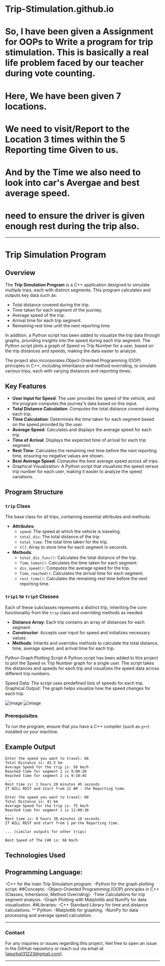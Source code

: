 # Trip-Stimulation.github.io
# So, I have been given a Assignment for OOPs to Write a program for trip stimulation. This is basically a real life problem faced by our teacher during vote counting.
# Here, We have been given 7 locations.
# We need to visit/Report to  the Location 3 times within the 5 Reporting time Given to us.
# And by the Time we also need to look into car's Avergae and best average speed.
# need to ensure the driver is given enough rest during the trip also.



---

# Trip Simulation Program

## Overview

The **Trip Simulation Program** is a C++ application designed to simulate multiple trips, each with distinct segments. This program calculates and outputs key data such as:
- Total distance covered during the trip.
- Time taken for each segment of the journey.
- Average speed of the trip.
- Arrival time for each trip segment.
- Remaining rest time until the next reporting time.

In addition, a Python script has been added to visualize the trip data through graphs, providing insights into the speed during each trip segment. The Python script plots a graph of Speed vs Trip Number for a user, based on the trip distances and speeds, making the data easier to analyze.

The project also incorporates Object-Oriented Programming (OOP) principles in C++, including inheritance and method overriding, to simulate various trips, each with varying distances and reporting times.


## Key Features

- **User Input for Speed**: The user provides the speed of the vehicle, and the program computes the journey's data based on this input.
- **Total Distance Calculation**: Computes the total distance covered during each trip.
- **Time Calculation**: Determines the time taken for each segment based on the speed provided by the user.
- **Average Speed**: Calculates and displays the average speed for each trip.
- **Time of Arrival**: Displays the expected time of arrival for each trip segment.
- **Rest Time**: Calculates the remaining rest time before the next reporting time, ensuring no negative values are shown.
- **Best Average Speed**: Computes the best average speed across all trips.
- Graphical Visualization: A Python script that visualizes the speed versus trip number for each user, making it easier to analyze the speed variations.

## Program Structure

### `trip` Class

The base class for all trips, containing essential attributes and methods:
- **Attributes**:
  - `speed`: The speed at which the vehicle is traveling.
  - `total_dis`: The total distance of the trip.
  - `total_time`: The total time taken for the trip.
  - `t[]`: Array to store time for each segment in seconds.
- **Methods**:
  - `total_dis_func()`: Calculates the total distance of the trip.
  - `Time_taken()`: Calculates the time taken for each segment.
  - `dis_speed()`: Computes the average speed for the trip.
  - `Time_reached()`: Calculates the arrival time for each segment.
  - `rest_time()`: Calculates the remaining rest time before the next reporting time.

### `trip1` to `trip5` Classes

Each of these subclasses represents a distinct trip, inheriting the core functionality from the `trip` class and overriding methods as needed:
- **Distance Array**: Each trip contains an array of distances for each segment.
- **Constructor**: Accepts user input for speed and initializes necessary values.
- **Methods**: Inherits and overrides methods to calculate the total distance, time, average speed, and arrival time for each trip.

Python Graph Plotting Script
A Python script has been added to this project to plot the Speed vs Trip Number graph for a single user. The script takes the distances and speeds for each trip and visualizes the speed data across different trip numbers.

Speed Data: The script uses predefined lists of speeds for each trip.
Graphical Output: The graph helps visualize how the speed changes for each trip.


![image](https://github.com/user-attachments/assets/3d446a12-2da1-48cd-b59b-c6bb19a897ed)
![image](https://github.com/user-attachments/assets/c2e5c875-9824-4f0b-98e4-0ed93ecd63b4)



### Prerequisites

To run the program, ensure that you have a C++ compiler (such as `g++`) installed on your machine.



## Example Output

```plaintext
Enter the speed you want to travel: 60
Total Distance is: 45.5 km
Average Speed for the trip is: 50 km/h
Reached time for segment 1 is 9:00:30
Reached time for segment 2 is 9:10:45
...
Rest time is: 1 hours 20 minutes 45 seconds
IT WILL REST and start from 11 AM - the Reporting time.

Enter the speed you want to travel: 80
Total Distance is: 41 km
Average Speed for the trip is: 75 km/h
Reached time for segment 1 is 11:00:30
...
Rest time is: 0 hours 30 minutes 10 seconds
IT WILL REST and start from 1 pm-the Reporting time.

... (similar outputs for other trips)

Best Speed of The CAR is: 68 Km/h
```

## Technologies Used
## Programming Language:
-C++ for the main Trip Simulation program.
-Python for the graph plotting script.
##Concepts:
-Object-Oriented Programming (OOP) principles in C++ (Classes, Inheritance, Method Overriding).
-Time Calculations for trip segment analysis.
-Graph Plotting with Matplotlib and NumPy for data visualization.
##Libraries:
-C++ Standard Library for time and distance calculations.
^^ Python:
    -Matplotlib for graphing.
    -NumPy for data processing and average speed calculation.



---

### Contact

For any inquiries or issues regarding this project, feel free to open an issue in the GitHub repository or reach out via email at [apurba131223@gmail.com].

---
